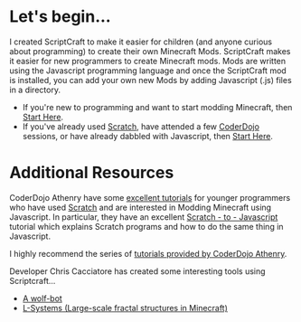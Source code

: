 # Let's begin...

I created ScriptCraft to make it easier for children (and anyone
curious about programming) to create their own Minecraft
Mods. ScriptCraft makes it easier for new programmers to create
Minecraft mods. Mods are written using the Javascript programming
language and once the ScriptCraft mod is installed, you can add your
own new Mods by adding Javascript (.js) files in a directory.

 * If you're new to programming and want to start modding Minecraft, then [Start Here][ypgpm].
 * If you've already used [Scratch][scr], have attended a few [CoderDojo][cd] sessions, or have already dabbled with Javascript, then [Start Here][cda].

# Additional Resources

CoderDojo Athenry have some [excellent tutorials][cda] for younger
programmers who have used [Scratch][scr] and are interested in Modding
Minecraft using Javascript.  In particular, they have an excellent
[Scratch - to - Javascript][sj] tutorial which explains Scratch
programs and how to do the same thing in Javascript.

I highly recommend the series of [tutorials provided by CoderDojo Athenry][cda].

Developer Chris Cacciatore has created some interesting tools using Scriptcraft...

 * [A wolf-bot][wb]
 * [L-Systems (Large-scale fractal structures in Minecraft)][ls] 
 
[wb]: https://github.com/cacciatc/wolfbot
[ls]: https://github.com/cacciatc/scriptcraft-lsystems
[ypgpm]: YoungPersonsGuideToProgrammingMinecraft.md
[cd]: http://coderdojo.com/
[scr]: http://scratch.mit.edu/
[cda]: http://cdathenry.wordpress.com/category/modderdojo/
[sj]: http://cdathenry.wordpress.com/2013/10/12/modderdojo-week-2-moving-from-scratch-to-javascript/
